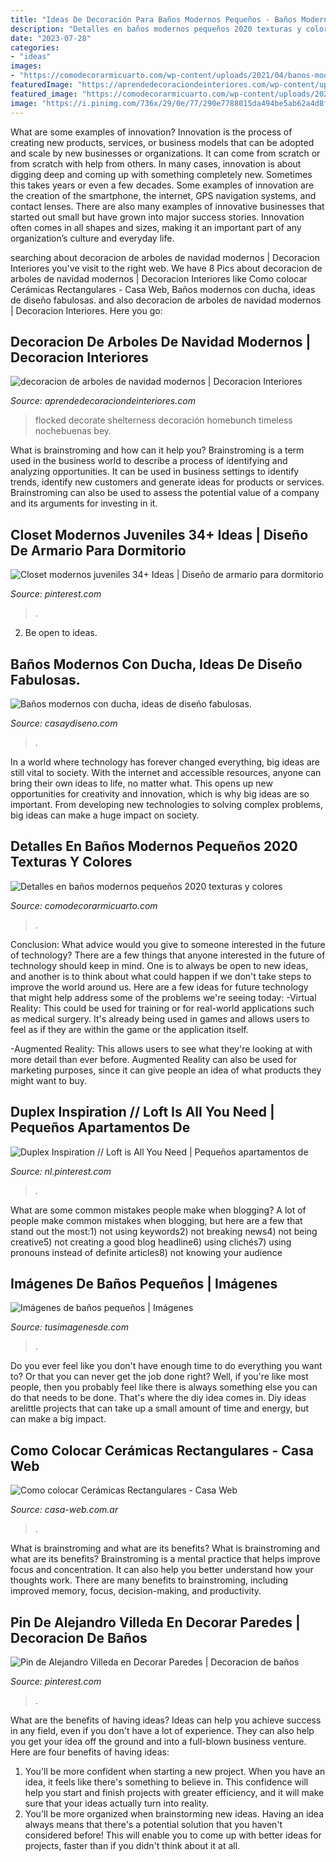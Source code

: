 ```yaml
---
title: "Ideas De Decoración Para Baños Modernos Pequeños - Baños Modernos Con Ducha, Ideas De Diseño Fabulosas."
description: "Detalles en baños modernos pequeños 2020 texturas y colores"
date: "2023-07-28"
categories:
- "ideas"
images:
- "https://comodecorarmicuarto.com/wp-content/uploads/2021/04/banos-modernos-pequenos-2020-completa-utilidad-del-espacio.jpg"
featuredImage: "https://aprendedecoraciondeinteriores.com/wp-content/uploads/2018/09/decoracion-de-arboles-de-navidad-modernos-2.jpg"
featured_image: "https://comodecorarmicuarto.com/wp-content/uploads/2021/04/banos-modernos-pequenos-2020-completa-utilidad-del-espacio.jpg"
image: "https://i.pinimg.com/736x/29/0e/77/290e7788015da494be5ab62a4d8f7cb0.jpg"
---
```



What are some examples of innovation?
Innovation is the process of creating new products, services, or business models that can be adopted and scale by new businesses or organizations. It can come from scratch or from scratch with help from others. In many cases, innovation is about digging deep and coming up with something completely new. Sometimes this takes years or even a few decades. 
Some examples of innovation are the creation of the smartphone, the internet, GPS navigation systems, and contact lenses. There are also many examples of innovative businesses that started out small but have grown into major success stories. Innovation often comes in all shapes and sizes, making it an important part of any organization’s culture and everyday life.

	

		
searching about decoracion de arboles de navidad modernos | Decoracion Interiores you've visit to the right web. We have 8 Pics about decoracion de arboles de navidad modernos | Decoracion Interiores like Como colocar Cerámicas Rectangulares - Casa Web, Baños modernos con ducha, ideas de diseño fabulosas. and also decoracion de arboles de navidad modernos | Decoracion Interiores. Here you go:
		
    
## Decoracion De Arboles De Navidad Modernos | Decoracion Interiores

<img loading=lazy src="https://aprendedecoraciondeinteriores.com/wp-content/uploads/2018/09/decoracion-de-arboles-de-navidad-modernos-2.jpg" onerror="this.onerror=null;this.src='https://tse2.mm.bing.net/th?id=OIP.tOpNUP9zEt_1J7_1BjC9nwHaLH&amp;pid=15.1';" alt="decoracion de arboles de navidad modernos | Decoracion Interiores">

_Source: aprendedecoraciondeinteriores.com_

>flocked decorate shelterness decoración homebunch timeless nochebuenas bey. 

	

What is brainstroming and how can it help you?
Brainstroming is a term used in the business world to describe a process of identifying and analyzing opportunities. It can be used in business settings to identify trends, identify new customers and generate ideas for products or services. Brainstroming can also be used to assess the potential value of a company and its arguments for investing in it.

    
## Closet Modernos Juveniles 34+ Ideas | Diseño De Armario Para Dormitorio

<img loading=lazy src="https://i.pinimg.com/736x/29/0e/77/290e7788015da494be5ab62a4d8f7cb0.jpg" onerror="this.onerror=null;this.src='https://tse4.mm.bing.net/th?id=OIP.ItPPRuxXnzdH2TCMxSgu9gAAAA&amp;pid=15.1';" alt="Closet modernos juveniles 34+ Ideas | Diseño de armario para dormitorio">

_Source: pinterest.com_

>. 

	

2. Be open to ideas.

    
## Baños Modernos Con Ducha, Ideas De Diseño Fabulosas.

<img loading=lazy src="https://casaydiseno.com/wp-content/uploads/2015/10/baños-modernos-con-ducha-led.jpg" onerror="this.onerror=null;this.src='https://tse2.mm.bing.net/th?id=OIP.FhtZRee8mRtZsuw6BlhAuAHaJ3&amp;pid=15.1';" alt="Baños modernos con ducha, ideas de diseño fabulosas.">

_Source: casaydiseno.com_

>. 

	

In a world where technology has forever changed everything, big ideas are still vital to society. With the internet and accessible resources, anyone can bring their own ideas to life, no matter what. This opens up new opportunities for creativity and innovation, which is why big ideas are so important. From developing new technologies to solving complex problems, big ideas can make a huge impact on society.

    
## Detalles En Baños Modernos Pequeños 2020 Texturas Y Colores

<img loading=lazy src="https://comodecorarmicuarto.com/wp-content/uploads/2021/04/banos-modernos-pequenos-2020-completa-utilidad-del-espacio.jpg" onerror="this.onerror=null;this.src='https://tse2.mm.bing.net/th?id=OIP.-QrVEKEdJ5dRJ-Z_XfrN9AHaLH&amp;pid=15.1';" alt="Detalles en baños modernos pequeños 2020 texturas y colores">

_Source: comodecorarmicuarto.com_

>. 

	

Conclusion: What advice would you give to someone interested in the future of technology?
There are a few things that anyone interested in the future of technology should keep in mind. One is to always be open to new ideas, and another is to think about what could happen if we don't take steps to improve the world around us. Here are a few ideas for future technology that might help address some of the problems we're seeing today: 
-Virtual Reality: This could be used for training or for real-world applications such as medical surgery. It's already being used in games and allows users to feel as if they are within the game or the application itself. 

-Augmented Reality: This allows users to see what they're looking at with more detail than ever before. Augmented Reality can also be used for marketing purposes, since it can give people an idea of what products they might want to buy.

    
## Duplex Inspiration // Loft Is All You Need | Pequeños Apartamentos De

<img loading=lazy src="https://i.pinimg.com/736x/4c/c1/87/4cc1870900f0bd32862b4ceb974c64dc.jpg" onerror="this.onerror=null;this.src='https://tse4.mm.bing.net/th?id=OIP.beMC7zO80T7Omzem1d3f4wHaJG&amp;pid=15.1';" alt="Duplex Inspiration // Loft is All You Need | Pequeños apartamentos de">

_Source: nl.pinterest.com_

>. 

	

What are some common mistakes people make when blogging?
A lot of people make common mistakes when blogging, but here are a few that stand out the most:1) not using keywords2) not breaking news4) not being creative5) not creating a good blog headline6) using clichés7) using pronouns instead of definite articles8) not knowing your audience

    
## Imágenes De Baños Pequeños | Imágenes

<img loading=lazy src="http://tusimagenesde.com/wp-content/uploads/2016/07/banos-pequenos-2.jpg" onerror="this.onerror=null;this.src='https://tse4.mm.bing.net/th?id=OIP.Ge4Z1e8P-v6uLNwX2v4QdQHaLG&amp;pid=15.1';" alt="Imágenes de baños pequeños | Imágenes">

_Source: tusimagenesde.com_

>. 

	

Do you ever feel like you don't have enough time to do everything you want to? Or that you can never get the job done right? Well, if you're like most people, then you probably feel like there is always something else you can do that needs to be done. That's where the diy idea comes in. Diy ideas arelittle projects that can take up a small amount of time and energy, but can make a big impact.

    
## Como Colocar Cerámicas Rectangulares - Casa Web

<img loading=lazy src="https://casa-web.com.ar/wp-content/uploads/2020/04/baño-con-creamicas-rectangulares-verticales-450x600.jpg" onerror="this.onerror=null;this.src='https://tse1.mm.bing.net/th?id=OIP.GT6HVy42pO3HY5y06E_VbAAAAA&amp;pid=15.1';" alt="Como colocar Cerámicas Rectangulares - Casa Web">

_Source: casa-web.com.ar_

>. 

	

What is brainstroming and what are its benefits?
What is brainstroming and what are its benefits? Brainstroming is a mental practice that helps improve focus and concentration. It can also help you better understand how your thoughts work. There are many benefits to brainstroming, including improved memory, focus, decision-making, and productivity.

    
## Pin De Alejandro Villeda En Decorar Paredes | Decoracion De Baños

<img loading=lazy src="https://i.pinimg.com/736x/59/a0/ff/59a0ff72070f1ee50ebe7b50bd50b466.jpg" onerror="this.onerror=null;this.src='https://tse4.mm.bing.net/th?id=OIP.7SQ9OAQJC8Wy4d5fJhH5gQHaKA&amp;pid=15.1';" alt="Pin de Alejandro Villeda en Decorar Paredes | Decoracion de baños">

_Source: pinterest.com_

>. 

	

What are the benefits of having ideas?
Ideas can help you achieve success in any field, even if you don't have a lot of experience. They can also help you get your idea off the ground and into a full-blown business venture. Here are four benefits of having ideas: 
1. You'll be more confident when starting a new project. When you have an idea, it feels like there's something to believe in. This confidence will help you start and finish projects with greater efficiency, and it will make sure that your ideas actually turn into reality. 
2. You'll be more organized when brainstorming new ideas. Having an idea always means that there's a potential solution that you haven't considered before! This will enable you to come up with better ideas for projects, faster than if you didn't think about it at all. 

